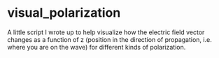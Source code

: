# visual_polarization

A little script I wrote up to help visualize how the electric field vector changes as a function of z (position in the direction of propagation, i.e. where you are on the wave) for different kinds of polarization.
